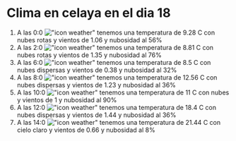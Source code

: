 # Clima en celaya en el dia 18

1. A las 0:0 !["icon weather"](http://openweathermap.org/img/w/04n.png) tenemos una temperatura de 9.28 C con nubes rotas y  vientos de 1.06 y nubosidad al 56%
1. A las 2:0 !["icon weather"](http://openweathermap.org/img/w/04n.png) tenemos una temperatura de 8.81 C con nubes rotas y  vientos de 1.35 y nubosidad al 76%
1. A las 6:0 !["icon weather"](http://openweathermap.org/img/w/03n.png) tenemos una temperatura de 8.5 C con nubes dispersas y  vientos de 0.38 y nubosidad al 32%
1. A las 8:0 !["icon weather"](http://openweathermap.org/img/w/03d.png) tenemos una temperatura de 12.56 C con nubes dispersas y  vientos de 1.23 y nubosidad al 36%
1. A las 10:0 !["icon weather"](http://openweathermap.org/img/w/04d.png) tenemos una temperatura de 11 C con nubes y  vientos de 1 y nubosidad al 90%
1. A las 12:0 !["icon weather"](http://openweathermap.org/img/w/03d.png) tenemos una temperatura de 18.4 C con nubes dispersas y  vientos de 1.44 y nubosidad al 36%
1. A las 14:0 !["icon weather"](http://openweathermap.org/img/w/02d.png) tenemos una temperatura de 21.44 C con cielo claro y  vientos de 0.66 y nubosidad al 8%
